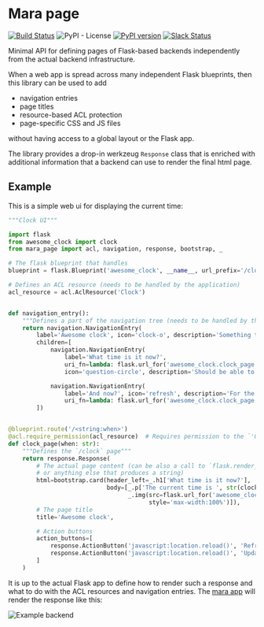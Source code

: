 # Mara page

[![Build Status](https://travis-ci.org/mara/mara-page.svg?branch=master)](https://travis-ci.org/mara/mara-page)
![PyPI - License](https://img.shields.io/pypi/l/mara-page.svg)
[![PyPI version](https://badge.fury.io/py/mara-page.svg)](https://badge.fury.io/py/mara-page)
[![Slack Status](https://img.shields.io/badge/slack-join_chat-white.svg?logo=slack&style=social)](https://communityinviter.com/apps/mara-users/public-invite)

Minimal API for defining pages of Flask-based backends independently from the actual backend infrastructure.
 
When a web app is spread across many independent Flask blueprints, then this library can be used to add

- navigation entries
- page titles 
- resource-based ACL protection
- page-specific CSS and JS files

without having access to a global layout or the Flask app. 


The library provides a drop-in werkzeug ``Response`` class that is enriched with additional information that a 
backend can use to render the final html page.
  
## Example

This is a simple web ui for displaying the current time:
 
```python
"""Clock UI"""

import flask
from awesome_clock import clock
from mara_page import acl, navigation, response, bootstrap, _

# The flask blueprint that handles
blueprint = flask.Blueprint('awesome_clock', __name__, url_prefix='/clock', static_folder='static')

# Defines an ACL resource (needs to be handled by the application)
acl_resource = acl.AclResource('Clock')


def navigation_entry():
    """Defines a part of the navigation tree (needs to be handled by the application)"""
    return navigation.NavigationEntry(
        label='Awesome clock', icon='clock-o', description='Something that tells the time',
        children=[
            navigation.NavigationEntry(
                label='What time is it now?',
                uri_fn=lambda: flask.url_for('awesome_clock.clock_page', when='now'),
                icon='question-circle', description='Should be able to display the current time'),

            navigation.NavigationEntry(
                label='And now?', icon='refresh', description='For the impatient',
                uri_fn=lambda: flask.url_for('awesome_clock.clock_page', when='and-now'))
        ])


@blueprint.route('/<string:when>')
@acl.require_permission(acl_resource)  # Requires permission to the `'Clock'` resource
def clock_page(when: str):
    """Defines the `/clock` page"""
    return response.Response(
        # The actual page content (can be also a call to `flask.render_template`
        # or anything else that produces a string)
        html=bootstrap.card(header_left=_.h1['What time is it now?'],
                            body=[_.p['The current time is ', str(clock.what_time_is_it_now())],
                                  _.img(src=flask.url_for('awesome_clock.static', filename='cuckoo-clock.jpg'),
                                        style='max-width:100%')]),
        # The page title
        title='Awesome clock',

        # Action buttons
        action_buttons=[
            response.ActionButton('javascript:location.reload()', 'Refresh', 'Refresh clock', 'refresh'),
            response.ActionButton('javascript:location.reload()', 'Update', 'Refresh clock', 'clock-o')
        ]
    )
```

It is up to the actual Flask app to define how to render such a response and what to do with the ACL resources and navigation entries. 
The [mara app](https://github.com/mara/mara-app) will render the response like this:

![Example backend](docs/awesome-clock.png)


